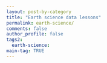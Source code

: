 ```yaml
---
layout: post-by-category
title: "Earth science data lessons"
permalink: earth-science/
comments: false
author_profile: false
tags2:
  earth-science:
main-tag: TRUE
---
```

